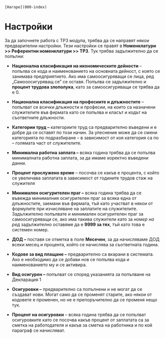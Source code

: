 ```{only} html
[Нагоре](000-index)
```

# Настройки

За да започнете работа с ТРЗ модула, трябва да се направят някои
предварителни настройки. Тези настройки се правят в
**Номенклатури \>\> Референтни номенклатури \>\> ТРЗ**. Тук
трябва задължително да се попълни:

 - **Национална класификация на икономическите дейности** – попълва се кода и наименованието на основната дейност, с която се занимава предприятието. Ако има самоосигуряващи се лица, ред „Самооосигуряващ се” се оставя. Попълва се задължително и **процент трудова злополука**, като за самоосигуряващи се трябва да е 0.

 - **Национална класификация на професиите и длъжностите** – попълват се всички длъжности и професии, на които са назначени служителите във фирмата като се попълва и класът и кодът на съответните длъжности.

 - **Категории труд –** категориите труд са предварително въведени и е добре да се оставят по този начин. За улеснение може да се смени категорията по подразбиране – в зависимост от коя категория са по – голямата част от служителите. 

 - **Минимална работна заплата –** всяка година трябва да се попълва минималната работна заплата, за да имаме коректно въведени данни.

 - **Процент прослужено време** – посочва се какъв е процента, с който се увеличава заплатата в зависимост от годините трудов стаж на служителя

 - **Минимален осигурителен праг –** всяка година трябва да се въвежда минималния осигурителен праг за всяка една от длъжностите, заемани във фирмата, тъй като участват в някои от формулите при изчисляване на заплатите на служителите. Задължително попълвате и минимален осигурителен праг за самоосигуряващи се, ако има такива служители като за *номер на ред* задължително оставяме да е **9999 за тях**, тъй като това е системен номер.

 - **ДОД –** поставя се отметка в поле **Месечен**, за да начисляваме ДОД всеки месец и процента, който се начислява за съответната година.

 - **Кодове за вид плащане –** предварително са вкарани в системата. Ако е необходимо да се добави нов се попълва кода и наименованието му и се активира.

 - **Вид осигурен –** попълват се според указанията за попълване на Декларация 1

 - **Осигуровки –** предварително са попълнени и не могат да се създават нови. Могат само да се променят старите, ако някои от кодовете е променен, но не е препоръчително да се променя нещо тук.

 - **Процент на осигуровки** – всяка година трябва да се попълват осигуровките като се посочва какъв процент от заплатата са за сметка на работодателя и какъв за сметка на работника и по кой параграф се начисляват.
